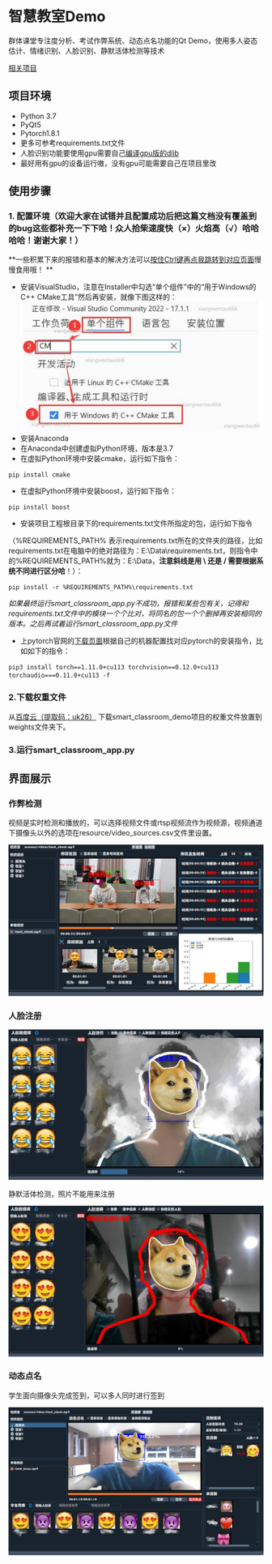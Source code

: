 # 智慧教室Demo

群体课堂专注度分析、考试作弊系统、动态点名功能的Qt Demo，使用多人姿态估计、情绪识别、人脸识别、静默活体检测等技术

[相关项目](https://github.com/hongyaohongyao/smart_classroom) 

## 项目环境

- Python 3.7
- PyQt5
- Pytorch1.8.1
- 更多可参考requirements.txt文件
- 人脸识别功能要使用gpu需要自己[编译gpu版的dlib](https://blog.csdn.net/qq_29168809/article/details/102655115) 
- 最好用有gpu的设备运行嗷，没有gpu可能需要自己在项目里改

## 使用步骤
### 1. 配置环境（欢迎大家在试错并且配置成功后把这篇文档没有覆盖到的bug这些都补充一下下哈！众人拾柴速度快（×）火焰高（√）哈哈哈哈！谢谢大家！）

**一些积累下来的报错和基本的解决方法可以[按住Ctrl键再点我跳转到对应页面](https://github.com/hongyaohongyao/smart_classroom_demo/issues/17)慢慢食用哦！
**
- 安装VisualStudio，注意在Installer中勾选“单个组件”中的“用于Windows的C++ CMake工具”然后再安装，就像下图这样的：
![单个组件CMake](.img/README/Installer单个组件CMake.jpg)
- 安装Anaconda
- 在Anaconda中创建虚拟Python环境，版本是3.7
- 在虚拟Python环境中安装cmake，运行如下指令：
```
pip install cmake
```
- 在虚拟Python环境中安装boost，运行如下指令：
```
pip install boost
```
- 安装项目工程根目录下的requirements.txt文件所指定的包，运行如下指令

（%REQUIREMENTS_PATH% 表示requirements.txt所在的文件夹的路径，比如requirements.txt在电脑中的绝对路径为：E:\Data\requirements.txt，则指令中的%REQUIREMENTS_PATH%就为：E:\Data，**注意斜线是用  \  还是  /  需要根据系统不同进行区分哈**！）：
```
pip install -r %REQUIREMENTS_PATH%\requirements.txt
```
_如果最终运行smart_classroom_app.py不成功，报错和某些包有关，记得和requirements.txt文件中的模块一个个比对，将同名的包一个个删掉再安装相同的版本。之后再试着运行smart_classroom_app.py文件_
- 上pytorch官网的[下载页面](https://download.pytorch.org/whl/cu113/torch_stable.html)根据自己的机器配置找对应pytorch的安装指令，比如如下的指令：
```
pip3 install torch==1.11.0+cu113 torchvision==0.12.0+cu113 torchaudio===0.11.0+cu113 -f 
```

### 2.下载权重文件

从[百度云（提取码：uk26）](https://pan.baidu.com/s/16av6CXWrCgGkniCwCc3qqQ) 下载smart_classroom_demo项目的权重文件放置到weights文件夹下。

### 3.运行smart_classroom_app.py

## 界面展示

### 作弊检测

视频是实时检测和播放的，可以选择视频文件或rtsp视频流作为视频源，视频通道下摄像头以外的选项在resource/video_sources.csv文件里设置。

![作弊检测界面](.img/README/作弊检测界面.jpg)

### 人脸注册

![人脸注册](.img/README/人脸注册.jpg)

静默活体检测，照片不能用来注册

![静默活体效果](.img/README/静默活体效果.jpg)

### 动态点名

学生面向摄像头完成签到，可以多人同时进行签到

![动态点名](.img/README/动态点名.jpg)
